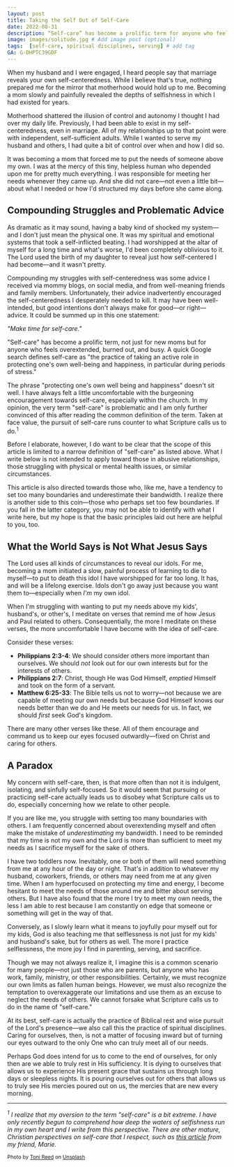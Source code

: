 ```yaml
---
layout: post
title: Taking the Self Out of Self-Care
date: 2022-08-31
description: “Self-care” has become a prolific term for anyone who feels overextended, burned out, and busy. But I am concerned that the pursuit of self-care leads us to disobey Scripture.  # Add post description (optional)
image: images/solitude.jpg # Add image post (optional)
tags:  [self-care, spiritual disciplines, serving] # add tag
GA: G-DHPTC39GDF
---
```


When my husband and I were engaged, I heard people say that marriage reveals your own self-centeredness. While I believe that's true, nothing prepared me for the mirror that motherhood would hold up to me. Becoming a mom slowly and painfully revealed the depths of selfishness in which I had existed for years. 

Motherhood shattered the illusion of control and autonomy I thought I had over my daily life. Previously, I had been able to exist in my self-centeredness, even in marriage. All of my relationships up to that point were with independent, self-sufficient adults. While I wanted to serve my husband and others, I had quite a bit of control over when and how I did so.

It was becoming a mom that forced me to put the needs of someone above my own. I was at the mercy of this tiny, helpless human who depended upon me for pretty much everything. I was responsible for meeting her needs whenever they came up. And she did not care—not even a little bit—about what I needed or how I'd structured my days before she came along. 

## Compounding Struggles and Problematic Advice

As dramatic as it may sound, having a baby kind of shocked my system—and I don't just mean the physical one. It was my spiritual and emotional systems that took a self-inflicted beating. I had worshipped at the altar of myself for a long time and what's worse, I'd been completely oblivious to it. The Lord used the birth of my daughter to reveal just how self-centered I had become—and it wasn't pretty.

Compounding my struggles with self-centeredness was some advice I received via mommy blogs, on social media, and from well-meaning friends and family members. Unfortunately, their advice inadvertently encouraged the self-centeredness I desperately needed to kill. It may have been well-intended, but good intentions don't always make for good—or right—advice. It could be summed up in this one statement:

*"Make time for self-care."*

"Self-care" has become a prolific term, not just for new moms but for anyone who feels overextended, burned out, and busy. A quick Google search defines self-care as "the practice of taking an active role in protecting one's own well-being and happiness, in particular during periods of stress."

The phrase "protecting one's own well being and happiness" doesn't sit well. I have always felt a little uncomfortable with the burgeoning encouragement towards self-care, especially within the church. In my opinion, the very term "self-care" is problematic and I am only further convinced of this after reading the common definition of the term. Taken at face value, the pursuit of self-care runs counter to what Scripture calls us to do.<sup>1</sup> 

Before I elaborate, however, I do want to be clear that the scope of this article is limited to a narrow definition of "self-care" as listed above. What I write below is not intended to apply toward those in abusive relationships, those struggling with physical or mental health issues, or similar circumstances. 

This article is also directed towards those who, like me, have a tendency to set too many boundaries and underestimate their bandwidth. I realize there is another side to this coin—those who perhaps set too few boundaries. If you fall in the latter category, you may not be able to identify with what I write here, but my hope is that the basic principles laid out here are helpful to you, too.

## What the World Says is Not What Jesus Says

The Lord uses all kinds of circumstances to reveal our idols. For me, becoming a mom initiated a slow, painful process of learning to die to myself—to put to death this idol I have worshipped for far too long. It has, and will be a lifelong exercise. Idols don't go away just because you want them to—especially when *I'm* my own idol. 

When I'm struggling with wanting to put my needs above my kids', husband's, or other's, I meditate on verses that remind me of how Jesus and Paul related to others. Consequentially, the more I meditate on these verses, the more uncomfortable I have become with the idea of self-care. 

Consider these verses:

* **Philippians 2:3-4**: We should consider others more important than ourselves. We should *not* look out for our own interests but for the interests of others.
* **Philippians 2:7**: Christ, though He was God Himself, *emptied* Himself and took on the form of a servant.
* **Matthew 6:25-33**: The Bible tells us not to worry—not because we are capable of meeting our own needs but because God Himself knows our needs better than we do and He meets our needs for us. In fact, we should *first* seek God's kingdom. 

There are many other verses like these. All of them encourage and command us to keep our eyes focused outwardly—fixed on Christ and caring for others.

## A Paradox

My concern with self-care, then, is that more often than not it is indulgent, isolating, and sinfully self-focused. So it would seem that pursuing or practicing self-care actually leads us to disobey what Scripture calls us to do, especially concerning how we relate to other people.

If you are like me, you struggle with setting too many boundaries with others. I am frequently concerned about overextending myself and often make the mistake of *underestimating* my bandwidth. I need to be reminded that my time is not my own and the Lord is more than sufficient to meet my needs as I sacrifice myself for the sake of others. 

I have two toddlers now. Inevitably, one or both of them will need something from me at any hour of the day or night. That's in addition to whatever my husband, coworkers, friends, or others may need from me at any given time. When I am hyperfocused on protecting my time and energy, I become hesitant to meet the needs of those around me and bitter about serving others. But I have also found that the more I try to meet my own needs, the less I am able to rest because I am constantly on edge that someone or something will get in the way of that. 

Conversely, as I slowly learn what it means to joyfully pour myself out for my kids, God is also teaching me that selflessness is not just for my kids' and husband's sake, but for others as well. The more I practice selflessness, the more joy I find in parenting, serving, and sacrifice.

Though we may not always realize it, I imagine this is a common scenario for many people—not just those who are parents, but anyone who has work, family, ministry, or other responsibilities. Certainly, we must recognize our own limits as fallen human beings. However, we must also recognize the temptation to overexaggerate our limitations and use them as an excuse to neglect the needs of others. We cannot forsake what Scripture calls us to do in the name of "self-care."

At its best, self-care is actually the practice of Biblical rest and wise pursuit of the Lord's presence—we also call this the practice of spiritual disciplines. Caring for ourselves, then, is not a matter of focusing inward but of turning our eyes outward to the only One who can truly meet all of our needs. 

Perhaps God does intend for us to come to the end of ourselves, for only then are we able to truly rest in His sufficiency. It is dying to ourselves that allows us to experience His present grace that sustains us through long days or sleepless nights. It is pouring ourselves out for others that allows us to truly see His mercies poured out on us, the mercies that are new every morning.

---


*<sup>1</sup> I realize that my aversion to the term "self-care" is a bit extreme. I have only recently begun to comprehend how deep the waters of selfishness run in my own heart and I write from this perspective. There are other mature, Christian perspectives on self-care that I respect, such as <u>[this article](https://www.ubahouston.org/blog/good-news-for-the-over-and-underachiever)</u> from my friend, Marie.*

<sup>Photo by <a href="https://unsplash.com/@trfotos?utm_source=unsplash&utm_medium=referral&utm_content=creditCopyText">Toni  Reed</a> on <a href="https://unsplash.com/s/photos/solitude?utm_source=unsplash&utm_medium=referral&utm_content=creditCopyText">Unsplash</a></sup>
  
